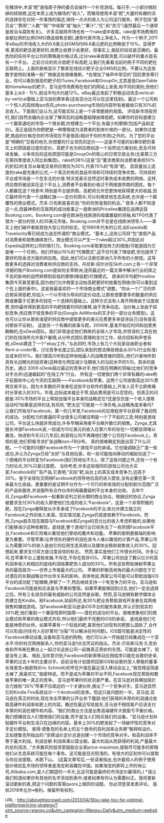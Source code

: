 在赌场中,术语“耙”是指房子挣的委员会操作一个扑克游戏。每只手,一小部分锅刮掉的经销商,这在本质上成为赌场的“收入”。而赌场使用术语“耙”,大量的有趣的词的选择存在对同一件事情的描述,保持一点点的收入为公司运行服务。例子包括“委员会”,“费用”,“人数”“税”“中收取”或“抽头”,“果汁”,“花”,和“贪污”(虽然最后一个通常是政治与腐败有关)。 
 许多互联网市场也有一个rake或中收取。rake是市场费用的金额比例的比例GMS(商品销售总额),通常代表市场上净收入。作为一个例子,2011年eBay的市场收入大约6.6美元对GMS约68.6美元耙的比例略低于10%。显得罗嗦,更高的耙总是更好的,收费比收费少会更好。但事实上,相反的往往是正确的。最危险的任何平台公司的策略是价格过高,过分rake来收取贪婪,可以破坏的重点首先有一个平台。 
 之前讨论的优点低耙子和高耙,让我们先看看当前的例子不同的耙在互联网上。上面的表格显示了数家在线估计耙子企业GMS的比例。不要认为这些数字是特别准确一些厂商做这些很难推断。*也增加了噪声中常见的“回扣票务等行业。你可以看到很高的耙子的iTunes,Facebook和GroupOn,尤其是低OpenTable和HomeAway的耙子。亚马逊市场费用在他们的网站上发表,和不同的类别,但他们基本上从6 - 15%,假设平均大约是12%。eBay最近发起了积极运动攻击vertical-by-vertical基础上亚马逊的费率表(这些百分比可以在这里找到)。最近一个公司和一个惊人的高倾角ipo伤风,photo-purchasing市场的内容所有者接收只有30%的总收入。下面我们会认为,这可能实际上是一个非常脆弱的局面。 
 评估新市场投资时,我们自然会偏向企业家了解背后的战略基础理由降低耙。如果你的目标是建立一个赢家通吃的市场一个很长期,你想建立一个平台,有最少的摩擦(包括产品和定价)。高正是因为你耙耙是一种摩擦成为消费者的到岸价格的一部分。如果你过度耙,商品的价格在你的市场现在不是很高(相对于你的市场)之外的。为了您的平台是“明确的”交易的地方,你想要的行业领先的定价——这是不可能的如果你耙的事实上的原因是过度的定价。高耙子也为供应商创造一个自然动力看别处,危及可持续发展。斗争背后的这些原因可能是GroupOn的核心的日常交易业务(北美第三方在第四季度收入同比和集团)。rake约38%(这是“后”要求商家向消费者承担50%的折扣)的复苏从每笔交易供应商仅为30%,代表70%的“有效”耙。 
 高容量加上适度的rake是完美的公式,一个真正的有机食品市场和可持续的竞争优势。可持续的平台或市场是一个在东北的价值 
 特沃克表示显然这时事务成本收费的网络。这样,供应商将被迫呆在这个平台上,消费者不会看到价格过于网络提供商的困扰。每个人都赢在这个场景中,特别是平台提供商。高耙将允许您更快地获得更大的收益,但它最终将代表一个战略红旗——定价的雨伞,可以利用其他生态系统,也许是一个颠覆性的商业模式。杰夫·贝佐斯是喜欢说:“你的优势是我的机会。” 
 很多人都不知道这一点,但最神奇的互联网的成功故事之一是欧洲的Priceline集团在品牌运营Booking.com。Booking.com是在欧洲在线旅游的毋庸置疑的领袖,和TPG代表了很大一部分的惊人的35美元市值。Booking.com并不总是在线欧洲领导人——事实上他们破坏者偷其他大型公司的标志。在1990年代末的公司,如Expedia和Travelocity等已经成为迷恋所谓的“商业模式。“基本上,这些公司将“包”度假产品对消费者和销售捆绑发行。商业模式可以产生一个rake超过30%,并因此对Expedia这样的公司的吸引力。Booking.com采取更加有力的措施(可能是因为它是唯一一个可用)。他们开始以10%的“代理模式”,这不仅代表了降低耙,但也提供了更好的现金流方面的供应商。因此,他们可以注册在欧洲几乎所有的小旅馆。这导致更多的选择对消费者和供应商的支持。丹尼斯·绍尔对在Skift.com上有一个非常详细的账户Booking.com是如何主宰欧洲,连同最近的一篇文章中解决行业的挥之不去的影响的自然转移到较低的摩擦(降低耙)代理模式。 
 原来的平均耙Priceline集团今天甚至更高,因为他们允许商家主动抬高耙更好的放置在网络(你可以看到这个在上面的表中)。这是我最喜欢的一个市场商业模式”调整。“你从一个广泛的供应商采用低耙,你加入一个以市场为导向的定价动态,让那些想要更多的数量的供应商或暴露于花更多的钱在一个选择的基础上。这种方式没有人离开网络由于过度收费,但你最终得到更高的平均耙随着时间的推移,由于竞争动态。当价格上涨由于招标竞争,供应商不怪竞争的平台(Google AdWords的天才的一部分业务模型)。这也可以让你从那些渴望的供应商中提取更多的美元花费更多来促进自己(没有提高对那些不征税)。 
 这是另一个有趣的故事与耙。2006年,基准开始花时间和加里黑黝黝的,在oDesk团队。我们非常迷恋他们熟练的全球人才市场,并惊讶的工具在他们的在线场所允许客户雇佣,从分布式团队管理和支付工作。结合招标和声誉系统,oDesk建造了一个“ebay工作。”与此同时,市场上有几个大玩家自由职业者和Rent-a-coder等。讨论竞争长度之后,团队来到的想法降低佣金从30%(行业标准)总成本的10%。我们很高兴听到这样咄咄逼人的战略思维的团队,他们兴奋地听到具有长远眼光的投资者(这种变化明显减少当期收入的当前水平的1/3)。其余的是历史。通过 
 2009 oDesk超过最近的竞争对手,他们现在明确的领袖(比他们的竞争对手合并)迅速崛起的“在线工作”行业。 
 所有这一切使我们两个非常有趣的rake例子前面和中心在今天的互联网——Facebook和苹果。这两个公司收取高达30%费用交易平台。因为大多数的开发者在这些平台软件的基础上,开发人员不立即疼痛时分享收入的30%。毕竟,边际成本接近于零,因此费用是可以忍受的。但真正的问题是:30%市场的平台上帮助加强平台本身的战略定位?还是仅仅是一个收入提取运动吗?如果是这样的话,有风险,“耙太远”可能是一个净负电,从战略角度来看吗? 
 让我们开始与Facebook。第一的几年里,Facebook的应用程序平台获得了轰动性的成功。分配权力的普遍的平台很多公司被证明是一个了不起的工具;特别是游戏公司。平台这么快就非常成功,许多早期采用者平台飙升数亿的销售。Zynga,尤其擅长冲浪Facebook波,一跃成为10亿美元的收入在第六年的存在!一切都显得难以置信。快进到今天只(几年后),和游戏公司不再赌他们整个公司在Facebook上。奇怪的是,他们积极寻求扩张战略non-FB分布。 
 真的很难确定到底出现了什么问题。一个可能的问题Facebook作为一个游戏平台的承诺。它也强调缺乏广度一些成功,并认为Zynga已经“太好”与其他玩家。和一些可能指向移动的崛起创造了一个困难的平台转变为Facebook(我们将地址不久)。除了这些问题之外,还有一个有力的论点,30%只是过度耙。 
 当你考虑,许多这些相同的游戏公司也大买家,Facebook的广告产品,它表明,“实际”耙,站台上的真实成本竞争力,远高于30%。鉴于全球社交网络Facebook的领导地位高的进入壁垒,没有必要在第一天来最大化收益。更重要的是证明平台作为一个可行的和有效的分配机制为范围广泛的产品和服务,并说服所有合作伙伴的毋庸置疑的平台本身的功效。 
 去年11月,Zynga和Facebook一起重新谈判之前长期的商业协议。根据旧的协议,Zynga被要求支付30%的收入即使他们生成的收入“Facebook”。这是一个非常积极的耙。现在Zynga被释放从许多承诺了Facebook的平台,和允许建立独立的Facebook之外的收入来源。现实情况是,Zynga仍高度依赖于Facebook。然而,Zynga股东现在跟踪与Facebook和Zynga的百分比的收入考虑积极的,如果他们能够减少这种依赖性。底线是,整个游戏行业已经失去了一些热情Facebook平台,Facebook和它将难以重现他们曾经的魔术和动量。 
 苹果的案例更极端的影响更为重要。尽管苹果/业界领先的硬件利润在其令人难以置信的计算产品,苹果公司认为需要30%的收入是由它的应用生态系统以及媒体出租和销售收入的30%。回想起来,要求支付双方是过度自信的标志。 
 然而,事实是他们工作很长时间。许多公司,在苹果平台上蓬勃发展,不存在,不存在若非iOS。,苹果公司创造了数以亿计的高利润率收入和相应的底线利润结果耙惊人成功的30%。所有这些帮助弹射苹果业务的最高层次——世界上市值最大的公司。 
 苹果的积极高倾角的最大问题在于它对潜在的长期战略合作伙伴关系的影响。具体地说,两家公司可能可以帮助加强iOS平台的成功眨了眨眼睛,停顿了一下,然后继续支持一个有竞争力的平台。亚马逊和Facebook可能是和应该是与苹果和警探。如果苹果能够回到过去,他们一定会选择之后。所有三名球员的最有威胁的公司显然是谷歌。然而,亚马逊拥有数字媒体业务建立在Kindle。和Facebook,如前所述,有30%耙业务帮助游戏开发者在其网络销售和赚钱游戏。当Facebook和亚马逊读iOS平台的服务条款,并认识到现实的30%耙,他们看到一个兼容性即时路障——潜在的成功的平台。很难想象他们的商业模式和苹果的商业模式共存,所以他们最终不完整的iOS的承诺。 
 底线是他们可能是神奇的伙伴。如果苹果有一个较低的耙,甚至他们对现有的耙那么固执了,合作可以形成(问任何人在好莱坞“分裂”可以解决任何问题)。iOS既可能是决定性的Facebook移动设备,设备和亚马逊的购物。他们可以从一开始就已经集成在一个深水平:你的社交网络联系人;你的亚马逊1点击凭证的指尖。杰夫·贝佐斯马克·扎克伯格和乔布斯在舞台上一起讨论这些公司一起做真正奇妙的东西。可能是太棒了。但是没有上演。 
 相反,当你意识到,Facebook的新家移动应用程序只能在谷歌的安卓,苹果的过去十年的主要对手。目前没有计划提供回家iOS和谷歌的受人尊敬的董事长埃里克•施密特(Eric Schmidt)欢呼在升值在最近深入移动会议上,“我觉得这简直太棒了,我喜欢它,”施密特说。而不是成为苹果的平台不同,Facebook现在帮助和教唆苹果的唯一真正的竞争。 
 亚马逊苹果时的状况更严重。在亚马逊对其横加阻拦合力挫败“30%”苹果不仅疏远的一个关键伙伴,推出了一个竞争对手。亚马逊显然它的Kindle Fire系统设计一个Android的变体。但这只是问题的一半。亚马逊,亚马逊在真正的时尚,现在攻击苹果的公开业务下腹部:他们获得的丰厚的利润通过收取高硬件利润率和耙上的内容。概述在最近写给股东,亚马逊不相信客户应该支付丰厚的利润在硬件和内容。“我们的商业方法是出售高端硬件大致盈亏平衡价格。我们想赚钱当人们使用我们的设备,而不是当人们购买我们的设备。“亚马逊计划补贴硬件平台和生活只在边缘的内容。基本上30%的耙发起了一场破坏性的竞争对手定价模型。 
 彼得·德鲁克的名单上的五个致命的高利润率业务罪"敬拜和溢价。正如德鲁克所指出的:“崇拜溢价定价总是创建一个市场的竞争对手。和高利润率不等于最大利润。利润总额 
 利润率乘以营业额。最大利润从而获得的利润,产量最大的总利润流…”大多数风险投资家鼓励企业家price-maximize,提取尽可能多的房租他们从生态系统可能在每个事务。这可能是目光短浅的。有很大的区别你可以提取与你应该提取。水跑下山。 
 (这篇文章写后,一些读者指出,也许最惊人的例子使用低价格扰乱市场的领导者是淘宝和易趣在中国。如果淘宝的即将上市的母公司,Alibaba.com,是人们期望的一半大,比这可能是最终的市场定价赢得的。) 
 *请让我们知道如果你有其他的名字添加到表中,或者如果有你认为需要纠正。我将更新滚动更新的表,把这个问题的答案quora上相同的话题。 
 你必须登录发表评论。 
 版权2018年比尔•格利。保留所有权利。 
  
   
  URL : http://abovethecrowd.com/2013/04/18/a-rake-too-far-optimal-platformpricing-strategy/?utm_source=wanqu.co&utm_campaign=Wanqu+Daily&utm_medium=website